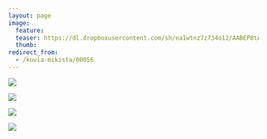 ```yaml
---
layout: page
image:
  feature:
  teaser: https://dl.dropboxusercontent.com/sh/ea1wtnz7z734o12/AABEP8tAq34TYomrgFlum3Zpa/mikin-kuvat/2/DSC32837-245px.jpg
  thumb:
redirect_from:
  - /kuvia-mikista/00056
---
```


[![](https://dl.dropboxusercontent.com/sh/ea1wtnz7z734o12/AABrqwAD4o6VnreDU94LlYfna/mikin-kuvat/2/DSC32837-800px.jpg)](https://dl.dropboxusercontent.com/sh/ea1wtnz7z734o12/AADwS1l6rhpDWGJHwOb7qZkaa/mikin-kuvat/2/DSC32837.jpg)

[![](https://dl.dropboxusercontent.com/sh/ea1wtnz7z734o12/AABNINWhEr9vopBNk9M6dC0ia/mikin-kuvat/2/DSC32838-800px.jpg)](https://dl.dropboxusercontent.com/sh/ea1wtnz7z734o12/AAB9ivq0WCNtax0V1dnpcuRUa/mikin-kuvat/2/DSC32838.jpg)

[![](https://dl.dropboxusercontent.com/sh/ea1wtnz7z734o12/AACM6pkYmtmEFuuijfFPxll_a/mikin-kuvat/2/DSC32844-800px.jpg)](https://dl.dropboxusercontent.com/sh/ea1wtnz7z734o12/AABSWEPzeHFxMv8WM6LNpXQNa/mikin-kuvat/2/DSC32844.jpg)

[![](https://dl.dropboxusercontent.com/sh/ea1wtnz7z734o12/AADew1RgdBl-B1IsrH4oRv64a/mikin-kuvat/2/DSC32845-800px.jpg)](https://dl.dropboxusercontent.com/sh/ea1wtnz7z734o12/AAAZ5xqkkVG6Lhiipntd1Xjfa/mikin-kuvat/2/DSC32845.jpg)

